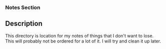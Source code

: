 ### Notes Section

## Description

This directory is location for my notes of things that I don't want to lose.  This will probably not be ordered for a lot of it.  I will try and clean it up later.
